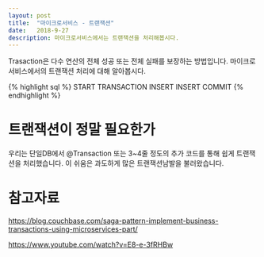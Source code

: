 ```yaml
---
layout: post
title:  "마이크로서비스 - 트랜잭션"
date:   2018-9-27
description: 마이크로서비스에서는 트랜잭션을 처리해봅시다.
---
```

<p class="intro"><span class="dropcap">T</span>rasaction은 다수 연산의 전체 성공 또는 전체 실패를 보장하는 방법입니다. 마이크로서비스에서의 트랜잭션 처리에 대해 알아봅시다.</p>
{% highlight sql %}
START TRANSACTION
INSERT
INSERT
COMMIT
{% endhighlight %}

# 트랜잭션이 정말 필요한가
우리는 단일DB에서 @Transaction 또는 3~4줄 정도의 추가 코드를 통해 쉽게 트랜잭션을 처리했습니다. 이 쉬움은 과도하게 많은 트랜잭션남발을 불러왔습니다.

# 참고자료
<https://blog.couchbase.com/saga-pattern-implement-business-transactions-using-microservices-part/>

<https://www.youtube.com/watch?v=E8-e-3fRHBw>

